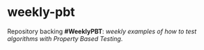 # weekly-pbt

Repository backing **#WeeklyPBT**: _weekly examples of how to test algorithms with Property Based Testing_.
